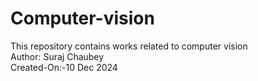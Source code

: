 # Computer-vision
This repository contains works related to computer vision
<br>
Author: Suraj Chaubey
<br>
Created-On:-10 Dec 2024